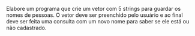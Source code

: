Elabore um programa que crie um vetor com 5 strings para guardar os nomes de pessoas. O vetor deve ser preenchido pelo usuário e ao final deve ser feita uma consulta com um novo nome para saber se ele está ou não cadastrado.